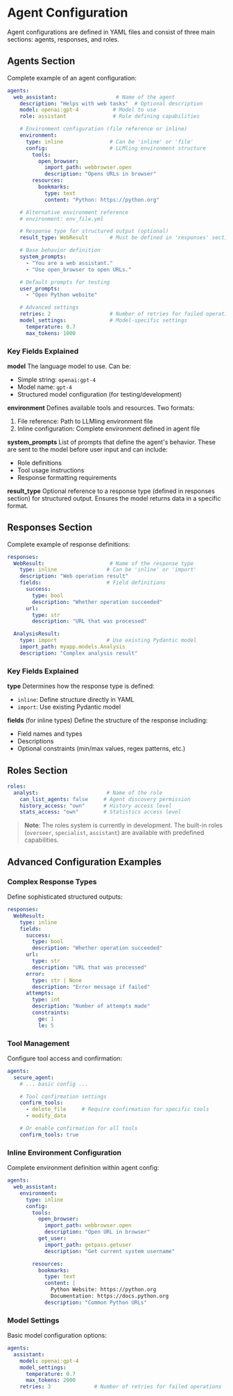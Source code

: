 # Agent Configuration

Agent configurations are defined in YAML files and consist of three main sections: agents, responses, and roles.

## Agents Section

Complete example of an agent configuration:

```yaml
agents:
  web_assistant:                   # Name of the agent
    description: "Helps with web tasks"  # Optional description
    model: openai:gpt-4           # Model to use
    role: assistant               # Role defining capabilities

    # Environment configuration (file reference or inline)
    environment:
      type: inline               # Can be 'inline' or 'file'
      config:                    # LLMling environment structure
        tools:
          open_browser:
            import_path: webbrowser.open
            description: "Opens URLs in browser"
        resources:
          bookmarks:
            type: text
            content: "Python: https://python.org"

    # Alternative environment reference
    # environment: env_file.yml

    # Response type for structured output (optional)
    result_type: WebResult       # Must be defined in 'responses' section

    # Base behavior definition
    system_prompts:
      - "You are a web assistant."
      - "Use open_browser to open URLs."

    # Default prompts for testing
    user_prompts:
      - "Open Python website"

    # Advanced settings
    retries: 2                   # Number of retries for failed operations
    model_settings:              # Model-specific settings
      temperature: 0.7
      max_tokens: 1000
```

### Key Fields Explained

**model**
The language model to use. Can be:
- Simple string: `openai:gpt-4`
- Model name: `gpt-4`
- Structured model configuration (for testing/development)

**environment**
Defines available tools and resources. Two formats:
1. File reference: Path to LLMling environment file
2. Inline configuration: Complete environment defined in agent file

**system_prompts**
List of prompts that define the agent's behavior. These are sent to the model before user input and can include:
- Role definitions
- Tool usage instructions
- Response formatting requirements

**result_type**
Optional reference to a response type (defined in responses section) for structured output. Ensures the model returns data in a specific format.

## Responses Section

Complete example of response definitions:

```yaml
responses:
  WebResult:                     # Name of the response type
    type: inline                # Can be 'inline' or 'import'
    description: "Web operation result"
    fields:                     # Field definitions
      success:
        type: bool
        description: "Whether operation succeeded"
      url:
        type: str
        description: "URL that was processed"

  AnalysisResult:
    type: import                # Use existing Pydantic model
    import_path: myapp.models.Analysis
    description: "Complex analysis result"
```

### Key Fields Explained

**type**
Determines how the response type is defined:
- `inline`: Define structure directly in YAML
- `import`: Use existing Pydantic model

**fields** (for inline types)
Define the structure of the response including:
- Field names and types
- Descriptions
- Optional constraints (min/max values, regex patterns, etc.)

## Roles Section

```yaml
roles:
  analyst:                      # Name of the role
    can_list_agents: false     # Agent discovery permission
    history_access: "own"      # History access level
    stats_access: "own"        # Statistics access level
```

> **Note**: The roles system is currently in development. The built-in roles
> (`overseer`, `specialist`, `assistant`) are available with predefined capabilities.


## Advanced Configuration Examples

### Complex Response Types

Define sophisticated structured outputs:

```yaml
responses:
  WebResult:
    type: inline
    fields:
      success:
        type: bool
        description: "Whether operation succeeded"
      url:
        type: str
        description: "URL that was processed"
      error:
        type: str | None
        description: "Error message if failed"
      attempts:
        type: int
        description: "Number of attempts made"
        constraints:
          ge: 1
          le: 5
```

### Tool Management

Configure tool access and confirmation:

```yaml
agents:
  secure_agent:
    # ... basic config ...

    # Tool confirmation settings
    confirm_tools:
      - delete_file     # Require confirmation for specific tools
      - modify_data

    # Or enable confirmation for all tools
    confirm_tools: true
```

### Inline Environment Configuration

Complete environment definition within agent config:

```yaml
agents:
  web_assistant:
    environment:
      type: inline
      config:
        tools:
          open_browser:
            import_path: webbrowser.open
            description: "Open URL in browser"
          get_user:
            import_path: getpass.getuser
            description: "Get current system username"

        resources:
          bookmarks:
            type: text
            content: |
              Python Website: https://python.org
              Documentation: https://docs.python.org
            description: "Common Python URLs"
```

### Model Settings

Basic model configuration options:

```yaml
agents:
  assistant:
    model: openai:gpt-4
    model_settings:
      temperature: 0.7
      max_tokens: 2000
    retries: 3              # Number of retries for failed operations
```
